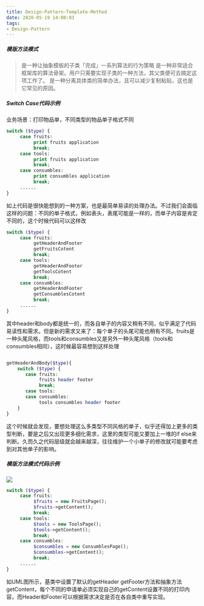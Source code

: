```yaml
---
title: Design-Pattern-Template-Method
date: 2020-05-19 14:00:03
tags: 
- Design-Pattern
---
```


##### 模版方法模式 

> 是一种让抽象模板的子类「完成」一系列算法的行为策略 
  是一种非常适合框架库的算法骨架。用户只需要实现子类的一种方法，其父类便可去搞定这项工作了。
  是一种分离具体类的简单办法，且可以减少复制粘贴，这也是它常见的原因。
  
<!-- more -->

##### Switch Case代码示例

业务场景：打印物品单，不同类型的物品单子格式不同

```php
switch ($type) {
     case fruits:
          print fruits application
          break;
     case tools:
          print fruits application
          break;
     case consumbles:
          print consumbles application
          break;
     ......
}

```

如上代码是很快能想到的一种方案，也是最简单易读的处理办法。不过我们会面临这样的问题：不同的单子格式，例如表头，表尾可能是一样的，而单子内容是肯定不同的，这个时候代码可以这样改
```php
switch ($type) {
     case fruits:
          getHeaderAndFooter
          getFruitsCotent
          break;
     case tools:
          getHeaderAndFooter
          getToolsCotent
          break;
     case consumbles:
          getHeaderAndFooter
          getConsumblesCotent
          break;
     ......
}

```
其中header和body都是统一的，而各自单子的内容又稍有不同，似乎满足了代码易读性和需求。但是新的需求又来了：每个单子的头尾可能也稍有不同。fruits是一种头尾风格，而tools和consumbles又是另外一种头尾风格（tools和consumbles相同），这时候最容易想到这样处理
```php

getHeaderAndBody($type){
    switch ($type) {
       case fruits:
            fruits header footer
            break;
       case tools:
       case consumbles:
            tools consumbles header footer
    }
}


```
这个时候就会发现，要想处理这么多类型不同风格的单子，似乎还得加上更多的类型判断，要是之后又出现更多细化需求，这里的类型可能又要加上一堆的if else来判断。久而久之代码层级就会越来越深，往往维护一个小单子的修改就可能要考虑到对其他单子的影响。

##### 模版方法模式代码示例

<img src="https://blog-image-1256046195.cos.ap-chengdu.myqcloud.com/Template-Method.png" />

```php
switch ($type) {
     case fruits:
          $fruits = new FruitsPage();
          $fruits->getContent();
          break;
     case tools:
          $tools = new ToolsPage();
          $tools->getContent();
          break;
     case consumbles:
          $consumbles = new ConsumblesPage();
          $consumbles->getContent();
          break;
     ......
}

```

如UML图所示，基类中设置了默认的getHeader getFooter方法和抽象方法getContent，每个不同的申请单必须实现自己的getContent设置不同的打印内容，而Header和Footer可以根据需求决定是否在各自类中重写实现。

##### 
